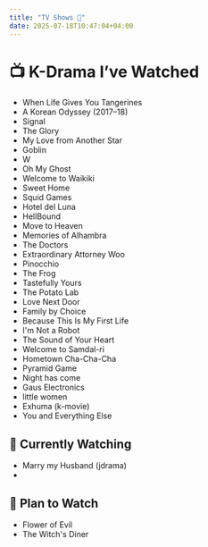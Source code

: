 ```yaml
---
title: "TV Shows 🎥"
date: 2025-07-18T10:47:04+04:00
---
```


# 📺 K-Drama I’ve Watched

- When Life Gives You Tangerines
- A Korean Odyssey (2017–18)
- Signal
- The Glory
- My Love from Another Star
- Goblin
- W
- Oh My Ghost
- Welcome to Waikiki
- Sweet Home
- Squid Games
- Hotel del Luna
- HellBound
- Move to Heaven
- Memories of Alhambra
- The Doctors
- Extraordinary Attorney Woo
- Pinocchio
- The Frog
- Tastefully Yours
- The Potato Lab
- Love Next Door
- Family by Choice
- Because This Is My First Life
- I'm Not a Robot
- The Sound of Your Heart
- Welcome to Samdal-ri
- Hometown Cha-Cha-Cha
- Pyramid Game
- Night has come
- Gaus Electronics
- little women
- Exhuma (k-movie)
- You and Everything Else

## 👀 Currently Watching

- Marry my Husband (jdrama)
-  
 
## 📝 Plan to Watch 

- Flower of Evil
- The Witch's Diner

